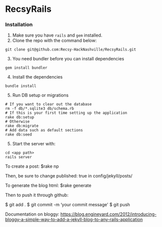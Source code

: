 RecsyRails
==========

### Installation

1. Make sure you have `rails` and `gem` installed. 
2. Clone the repo with the command below:
```
git clone git@github.com:Recsy-HackNashville/RecsyRails.git
```
3. You need bundler before you can install dependencies
```
gem install bundler
```
4. Install the dependencies
```
bundle install
```
5. Run DB setup or migrations
```
# If you want to clear out the database
rm -f db/*.sqlite3 db/schema.rb
# If this is your first time setting up the application
rake db:setup
# Otherwise
rake db:migrate
# Add data such as default sections
rake db:seed
```
5. Start the server with:
```
cd <app path>
rails server
```

To create a post: $rake np <yourposttitle>

Then, be sure to change published: true in config/jekyll/posts/<your post>

To generate the blog html: $rake generate

Then to push it through github:

$ git add .
$ git commit -m &lsquo;your commit message'
$ git push

Documentation on bloggy: https://blog.engineyard.com/2012/introducing-bloggy-a-simple-way-to-add-a-jekyll-blog-to-any-rails-application
